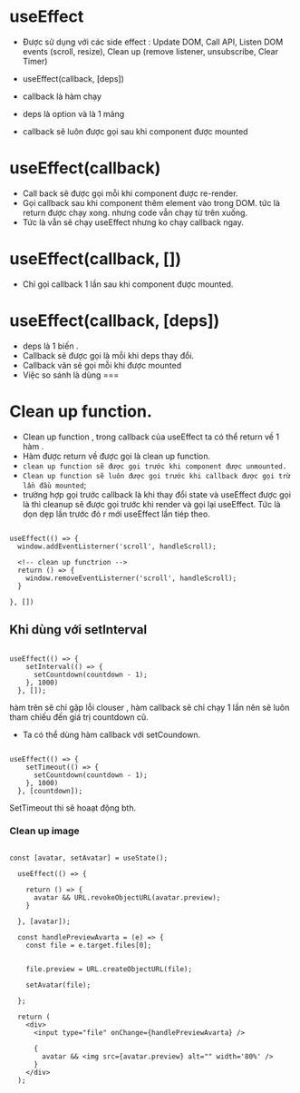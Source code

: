 # useEffect

- Được sử dụng với các side effect : Update DOM, Call API, Listen DOM events (scroll, resize), Clean up (remove listener, unsubscribe, Clear Timer)

- useEffect(callback, [deps])
- callback là hàm chạy
- deps là option và là 1 mảng

- callback sẽ luôn được gọi sau khi component được mounted

# useEffect(callback)

- Call back sẽ được gọi mỗi khi component được re-render.
- Gọi callback sau khi component thêm element vào trong DOM. tức là return được chạy xong. nhưng code vẫn chạy từ trên xuống.
- Tức là vẫn sẽ chạy useEffect nhưng ko chạy callback ngay.

# useEffect(callback, [])

- Chỉ gọi callback 1 lần sau khi component được mounted.

# useEffect(callback, [deps])

- deps là 1 biến .
- Callback sẽ được gọi là mỗi khi deps thay đổi.
- Callback vãn sẽ gọi mỗi khi được mounted
- Việc so sánh là dùng ===

# Clean up function.

- Clean up function , trong callback của useEffect ta có thể return về 1 hàm .
- Hàm được return về được gọi là clean up function.
- `clean up function sẽ được gọi trước khi component được unmounted.`
- `Clean up function sẽ luôn được gọi trước khi callback được gọi trừ lần đầu mounted`;
- trường hợp gọi trước callback là khi thay đổi state và useEffect được gọi là thì cleanup sẽ được gọi trước khi render và gọi lại useEffect. Tức là dọn dẹp lần trước đó r mới useEffect lần tiép theo.

```

useEffect(() => {
  window.addEventListerner('scroll', handleScroll);

  <!-- clean up functrion -->
  return () => {
    window.removeEventListerner('scroll', handleScroll);
  }

}, [])

```

## Khi dùng với setInterval

```

useEffect(() => {
    setInterval(() => {
      setCountdown(countdown - 1);
    }, 1000)
  }, []);

```

hàm trên sẽ chỉ gặp lỗi clouser , hàm callback sẽ chỉ chạy 1 lần nên sẽ luôn tham chiếu đến giá trị countdown cũ.

- Ta có thể dùng hàm callback với setCoundown.

```

useEffect(() => {
    setTimeout(() => {
      setCountdown(countdown - 1);
    }, 1000)
  }, [countdown]);

```

SetTimeout thì sẽ hoaạt động bth.

### Clean up image

```

const [avatar, setAvatar] = useState();

  useEffect(() => {

    return () => {
      avatar && URL.revokeObjectURL(avatar.preview);
    }

  }, [avatar]);

  const handlePreviewAvarta = (e) => {
    const file = e.target.files[0];


    file.preview = URL.createObjectURL(file);

    setAvatar(file);

  };

  return (
    <div>
      <input type="file" onChange={handlePreviewAvarta} />

      {
        avatar && <img src={avatar.preview} alt="" width='80%' />
      }
    </div>
  );

```
